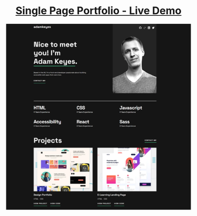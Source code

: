 <h1 align='center'><a href='https://portfolio-ou.vercel.app/'>Single Page Portfolio - Live Demo</a></h1>
<img alt='' src='https://raw.githubusercontent.com/oguzhanuyanik-sr/single-page-portfolio/master/screenshot.png' />